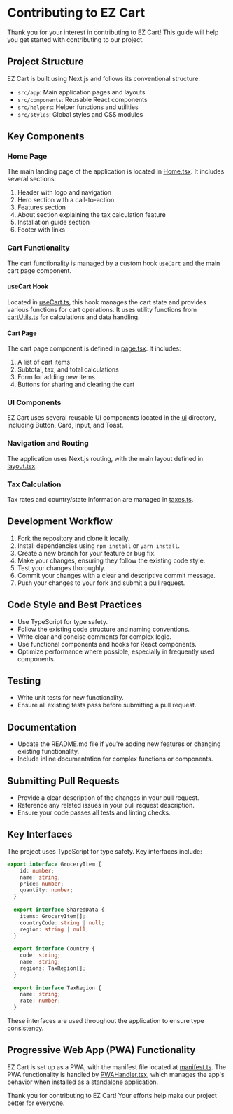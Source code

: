 # Contributing to EZ Cart

Thank you for your interest in contributing to EZ Cart! This guide will help you get started with contributing to our project.

## Project Structure

EZ Cart is built using Next.js and follows its conventional structure:

- `src/app`: Main application pages and layouts
- `src/components`: Reusable React components
- `src/helpers`: Helper functions and utilities
- `src/styles`: Global styles and CSS modules

## Key Components

### Home Page
The main landing page of the application is located in [Home.tsx](https://github.com/vys69/ez-cart/blob/master/src/app/Home.tsx). It includes several sections:

1. Header with logo and navigation
2. Hero section with a call-to-action
3. Features section
4. About section explaining the tax calculation feature
5. Installation guide section
6. Footer with links

### Cart Functionality
The cart functionality is managed by a custom hook `useCart` and the main cart page component.

#### useCart Hook
Located in [useCart.ts](https://github.com/vys69/ez-cart/blob/master/src/app/cart/src/hooks/useCart.ts), this hook manages the cart state and provides various functions for cart operations. It uses utility functions from [cartUtils.ts](https://github.com/vys69/ez-cart/blob/master/src/app/cart/src/hooks/cartUtils.ts) for calculations and data handling.

#### Cart Page
The cart page component is defined in [page.tsx](https://github.com/vys69/ez-cart/blob/master/src/app/cart/page.tsx). It includes:

1. A list of cart items
2. Subtotal, tax, and total calculations
3. Form for adding new items
4. Buttons for sharing and clearing the cart

### UI Components
EZ Cart uses several reusable UI components located in the [ui](https://github.com/vys69/ez-cart/tree/master/src/components/ui) directory, including Button, Card, Input, and Toast.

### Navigation and Routing
The application uses Next.js routing, with the main layout defined in [layout.tsx](https://github.com/vys69/ez-cart/blob/master/src/app/layout.tsx).

### Tax Calculation
Tax rates and country/state information are managed in [taxes.ts](https://github.com/vys69/ez-cart/blob/master/src/helpers/taxes.ts).

## Development Workflow

1. Fork the repository and clone it locally.
2. Install dependencies using `npm install` or `yarn install`.
3. Create a new branch for your feature or bug fix.
4. Make your changes, ensuring they follow the existing code style.
5. Test your changes thoroughly.
6. Commit your changes with a clear and descriptive commit message.
7. Push your changes to your fork and submit a pull request.

## Code Style and Best Practices

- Use TypeScript for type safety.
- Follow the existing code structure and naming conventions.
- Write clear and concise comments for complex logic.
- Use functional components and hooks for React components.
- Optimize performance where possible, especially in frequently used components.

## Testing

- Write unit tests for new functionality.
- Ensure all existing tests pass before submitting a pull request.

## Documentation

- Update the README.md file if you're adding new features or changing existing functionality.
- Include inline documentation for complex functions or components.

## Submitting Pull Requests

- Provide a clear description of the changes in your pull request.
- Reference any related issues in your pull request description.
- Ensure your code passes all tests and linting checks.

## Key Interfaces

The project uses TypeScript for type safety. Key interfaces include:
```typescript
export interface GroceryItem {
    id: number;
    name: string;
    price: number;
    quantity: number;
  }
  
  export interface SharedData {
    items: GroceryItem[];
    countryCode: string | null;
    region: string | null;
  }
  
  export interface Country {
    code: string;
    name: string;
    regions: TaxRegion[];
  }
  
  export interface TaxRegion {
    name: string;
    rate: number;
  }
```

These interfaces are used throughout the application to ensure type consistency.

## Progressive Web App (PWA) Functionality

EZ Cart is set up as a PWA, with the manifest file located at [manifest.ts](https://github.com/vys69/ez-cart/blob/master/src/app/manifest.ts). The PWA functionality is handled by [PWAHandler.tsx](https://github.com/vys69/ez-cart/blob/master/src/components/PWAHandler.tsx), which manages the app's behavior when installed as a standalone application.

Thank you for contributing to EZ Cart! Your efforts help make our project better for everyone.
